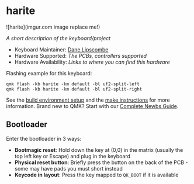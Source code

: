 # harite

![harite](imgur.com image replace me!)

*A short description of the keyboard/project*

* Keyboard Maintainer: [Dane Lipscombe](https://github.com/dlip)
* Hardware Supported: *The PCBs, controllers supported*
* Hardware Availability: *Links to where you can find this hardware*

Flashing example for this keyboard:

    qmk flash -kb harite -km default -bl uf2-split-left
    qmk flash -kb harite -km default -bl uf2-split-right

See the [build environment setup](https://docs.qmk.fm/#/getting_started_build_tools) and the [make instructions](https://docs.qmk.fm/#/getting_started_make_guide) for more information. Brand new to QMK? Start with our [Complete Newbs Guide](https://docs.qmk.fm/#/newbs).

## Bootloader

Enter the bootloader in 3 ways:

* **Bootmagic reset**: Hold down the key at (0,0) in the matrix (usually the top left key or Escape) and plug in the keyboard
* **Physical reset button**: Briefly press the button on the back of the PCB - some may have pads you must short instead
* **Keycode in layout**: Press the key mapped to `QK_BOOT` if it is available
